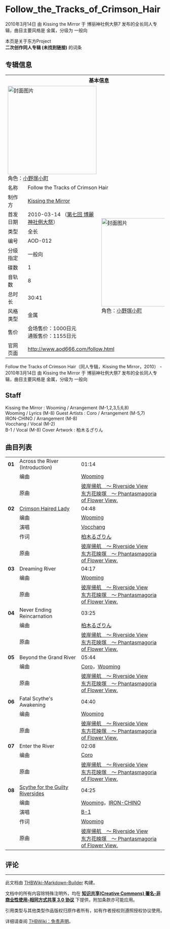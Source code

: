 # Follow_the_Tracks_of_Crimson_Hair

<!-- source html: G:\repos\THBWiki-Markdown-Builder\THBWikiMarkdown\Temp\main\1\11\ns0%3AFollow_the_Tracks_of_Crimson_Hair.html -->

2010年3月14日 由 Kissing the Mirror 于 博丽神社例大祭7 发布的全长同人专辑，曲目主要风格是 金属，分级为 一般向

本页是关于东方Project  
 **二次创作同人专辑 (未找到链接)** 的词条
## 专辑信息

<table><tbody><tr><th colspan="3">基本信息</th></tr><tr><td class="cover-artwork-mobile" colspan="2"><a href="./文件-Follow_the_Tracks_of_Crimson_Hair封面.jpg.md" class="image" title="封面图片"><img alt="封面图片" src="https://upload.thwiki.cc/thumb/a/a8/Follow_the_Tracks_of_Crimson_Hair%E5%B0%81%E9%9D%A2.jpg/280px-Follow_the_Tracks_of_Crimson_Hair%E5%B0%81%E9%9D%A2.jpg" decoding="async" loading="lazy" width="280" height="279" srcset="https://upload.thwiki.cc/a/a8/Follow_the_Tracks_of_Crimson_Hair%E5%B0%81%E9%9D%A2.jpg 1.5x" data-file-width="300" data-file-height="299"></a><div class="cover-char">角色：<a href="./小野塚小町.md" title="小野塚小町">小野塚小町</a></div></td>
</tr><tr><td class="label">名称</td><td colspan="2"> Follow the Tracks of Crimson Hair </td></tr><tr><td class="label">制作方</td><td><a href="./Kissing_the_Mirror.md" title="Kissing the Mirror">Kissing the Mirror</a></td><td class="cover-artwork" rowspan="10" style="min-width:280px;"><a href="./文件-Follow_the_Tracks_of_Crimson_Hair封面.jpg.md" class="image" title="封面图片"><img alt="封面图片" src="https://upload.thwiki.cc/thumb/a/a8/Follow_the_Tracks_of_Crimson_Hair%E5%B0%81%E9%9D%A2.jpg/280px-Follow_the_Tracks_of_Crimson_Hair%E5%B0%81%E9%9D%A2.jpg" decoding="async" loading="lazy" width="280" height="279" srcset="https://upload.thwiki.cc/a/a8/Follow_the_Tracks_of_Crimson_Hair%E5%B0%81%E9%9D%A2.jpg 1.5x" data-file-width="300" data-file-height="299"></a><div class="cover-char">角色：<a href="./小野塚小町.md" title="小野塚小町">小野塚小町</a></div></td>
</tr><tr><td class="label">首发日期</td><td>2010-03-14&#160;（<a href="/展会作品列表?e=%E5%8D%9A%E4%B8%BD%E7%A5%9E%E7%A4%BE%E4%BE%8B%E5%A4%A7%E7%A5%AD%237">第七回 博麗神社例大祭</a>）</td></tr><tr><td class="label">类型</td><td>全长</td></tr><tr><td class="label">编号</td><td>AOD-012</td></tr><tr><td class="label">分级指定</td><td>一般向</td></tr><tr><td class="label">碟数</td><td>1</td></tr><tr><td class="label">音轨数</td><td>8</td></tr><tr><td class="label">总时长</td><td>30:41</td></tr><tr><td class="label">风格类型</td><td>金属</td></tr><tr><td class="label">售价</td><td>会场售价：1000日元<br>通贩售价：1155日元</td></tr>
<tr><td class="label">官网页面</td><td colspan="2"><a rel="nofollow" class="external free" href="http://www.aod666.com/follow.html">http://www.aod666.com/follow.html</a></td></tr></tbody></table>

Follow the Tracks of Crimson Hair（同人专辑，Kissing the Mirror，2010） - 2010年3月14日 由 Kissing the Mirror 于 博丽神社例大祭7 发布的全长同人专辑，曲目主要风格是 金属，分级为 一般向
## Staff
Kissing the Mirror
: Wooming / Arrangement (M-1,2,3,5,6,8)  
Wooming / Lyrics (M-8)
Guest Artists
: Coro / Arrangement (M-5,7)  
IRON-CHINO / Arrangement (M-8)  
Vocchang / Vocal (M-2)  
B-1 / Vocal (M-8)
Cover Artwork
: 柏木るざりん

## 曲目列表

<table><tbody><tr><td id="1" class="infoYD"><b>01</b></td><td id="Across_the_River_(Introduction)" colspan="2" class="title">Across the River (Introduction)<span class="thcsearchlinks"><a rel="nofollow" class="external text" href="https://cd.thwiki.cc?arrange=Wooming&amp;ogmusic=彼岸帰航　～ Riverside View&amp;fromwiki=Follow_the_Tracks_of_Crimson_Hair"><span title="搜索相似同人曲"></span></a></span></td><td class="time">01:14</td></tr><tr><td class="left"></td><td class="label">编曲</td><td class="text" colspan="2"><a href="./Wooming.md" title="Wooming">Wooming</a><span class="thcsearchlinks"><a rel="nofollow" class="external text" href="https://cd.thwiki.cc?arrange=，Wooming&amp;fromwiki=Follow_the_Tracks_of_Crimson_Hair"><span></span></a></span></td></tr><tr><td class="left"></td><td class="label">原曲</td><td class="text" colspan="2"><span class="thcsearchlinks"><a rel="nofollow" class="external text" href="https://cd.thwiki.cc?ogmusic=彼岸帰航　～ Riverside View&amp;fromwiki=Follow_the_Tracks_of_Crimson_Hair"><span></span></a></span><div class="ogmusic"><a href="/%E5%BD%BC%E5%B2%B8%E5%B8%B0%E8%88%AA_%EF%BD%9E_Riverside_View" class="mw-redirect" title="彼岸帰航 ～ Riverside View">彼岸帰航　～ Riverside View</a></div><div class="source"><a href="/%E4%B8%9C%E6%96%B9%E8%8A%B1%E6%98%A0%E5%A1%9A_%EF%BD%9E_Phantasmagoria_of_Flower_View." class="mw-redirect" title="东方花映塚 ～ Phantasmagoria of Flower View.">东方花映塚　～ Phantasmagoria of Flower View.</a></div></td></tr>
<tr><td id="2" class="infoRD"><b>02</b></td><td id="Crimson_Haired_Lady" colspan="2" class="title"><span class="new" title="（歌词页面不存在）"><a href="/index.php?title=%E6%AD%8C%E8%AF%8D:Crimson_Haired_Lady&amp;boilerplate=模板:页面模板/曲目歌词&amp;action=edit">Crimson Haired Lady</a></span><span class="thcsearchlinks"><a rel="nofollow" class="external text" href="https://cd.thwiki.cc?arrange=Wooming&amp;vocal=Vocchang&amp;lyric=柏木るざりん&amp;ogmusic=彼岸帰航　～ Riverside View&amp;fromwiki=Follow_the_Tracks_of_Crimson_Hair"><span title="搜索相似同人曲"></span></a></span></td><td class="time">04:48</td></tr><tr><td class="left"></td><td class="label">编曲</td><td class="text" colspan="2"><a href="./Wooming.md" title="Wooming">Wooming</a><span class="thcsearchlinks"><a rel="nofollow" class="external text" href="https://cd.thwiki.cc?arrange=，Wooming&amp;fromwiki=Follow_the_Tracks_of_Crimson_Hair"><span></span></a></span></td></tr><tr><td class="left"></td><td class="label">演唱</td><td class="text" colspan="2"><a href="/index.php?title=Vocchang&amp;action=edit&amp;redlink=1" class="new" title="Vocchang（页面不存在）">Vocchang</a><span class="thcsearchlinks"><a rel="nofollow" class="external text" href="https://cd.thwiki.cc?vocal=Vocchang&amp;fromwiki=Follow_the_Tracks_of_Crimson_Hair"><span></span></a></span></td></tr><tr><td class="left"></td><td class="label">作词</td><td class="text" colspan="2"><a href="./柏木るざりん.md" title="柏木るざりん">柏木るざりん</a><span class="thcsearchlinks"><a rel="nofollow" class="external text" href="https://cd.thwiki.cc?lyric=柏木るざりん&amp;fromwiki=Follow_the_Tracks_of_Crimson_Hair"><span></span></a></span></td></tr><tr><td class="left"></td><td class="label">原曲</td><td class="text" colspan="2"><span class="thcsearchlinks"><a rel="nofollow" class="external text" href="https://cd.thwiki.cc?ogmusic=彼岸帰航　～ Riverside View&amp;fromwiki=Follow_the_Tracks_of_Crimson_Hair"><span></span></a></span><div class="ogmusic"><a href="/%E5%BD%BC%E5%B2%B8%E5%B8%B0%E8%88%AA_%EF%BD%9E_Riverside_View" class="mw-redirect" title="彼岸帰航 ～ Riverside View">彼岸帰航　～ Riverside View</a></div><div class="source"><a href="/%E4%B8%9C%E6%96%B9%E8%8A%B1%E6%98%A0%E5%A1%9A_%EF%BD%9E_Phantasmagoria_of_Flower_View." class="mw-redirect" title="东方花映塚 ～ Phantasmagoria of Flower View.">东方花映塚　～ Phantasmagoria of Flower View.</a></div></td></tr>
<tr><td id="3" class="infoYD"><b>03</b></td><td id="Dreaming_River" colspan="2" class="title">Dreaming River<span class="thcsearchlinks"><a rel="nofollow" class="external text" href="https://cd.thwiki.cc?arrange=Wooming&amp;ogmusic=彼岸帰航　～ Riverside View&amp;fromwiki=Follow_the_Tracks_of_Crimson_Hair"><span title="搜索相似同人曲"></span></a></span></td><td class="time">04:17</td></tr><tr><td class="left"></td><td class="label">编曲</td><td class="text" colspan="2"><a href="./Wooming.md" title="Wooming">Wooming</a><span class="thcsearchlinks"><a rel="nofollow" class="external text" href="https://cd.thwiki.cc?arrange=，Wooming&amp;fromwiki=Follow_the_Tracks_of_Crimson_Hair"><span></span></a></span></td></tr><tr><td class="left"></td><td class="label">原曲</td><td class="text" colspan="2"><span class="thcsearchlinks"><a rel="nofollow" class="external text" href="https://cd.thwiki.cc?ogmusic=彼岸帰航　～ Riverside View&amp;fromwiki=Follow_the_Tracks_of_Crimson_Hair"><span></span></a></span><div class="ogmusic"><a href="/%E5%BD%BC%E5%B2%B8%E5%B8%B0%E8%88%AA_%EF%BD%9E_Riverside_View" class="mw-redirect" title="彼岸帰航 ～ Riverside View">彼岸帰航　～ Riverside View</a></div><div class="source"><a href="/%E4%B8%9C%E6%96%B9%E8%8A%B1%E6%98%A0%E5%A1%9A_%EF%BD%9E_Phantasmagoria_of_Flower_View." class="mw-redirect" title="东方花映塚 ～ Phantasmagoria of Flower View.">东方花映塚　～ Phantasmagoria of Flower View.</a></div></td></tr>
<tr><td id="4" class="infoYD"><b>04</b></td><td id="Never_Ending_Reincarnation" colspan="2" class="title">Never Ending Reincarnation<span class="thcsearchlinks"><a rel="nofollow" class="external text" href="https://cd.thwiki.cc?arrange=柏木るざりん&amp;ogmusic=彼岸帰航　～ Riverside View&amp;fromwiki=Follow_the_Tracks_of_Crimson_Hair"><span title="搜索相似同人曲"></span></a></span></td><td class="time">03:25</td></tr><tr><td class="left"></td><td class="label">编曲</td><td class="text" colspan="2"><a href="./柏木るざりん.md" title="柏木るざりん">柏木るざりん</a><span class="thcsearchlinks"><a rel="nofollow" class="external text" href="https://cd.thwiki.cc?arrange=，柏木るざりん&amp;fromwiki=Follow_the_Tracks_of_Crimson_Hair"><span></span></a></span></td></tr><tr><td class="left"></td><td class="label">原曲</td><td class="text" colspan="2"><span class="thcsearchlinks"><a rel="nofollow" class="external text" href="https://cd.thwiki.cc?ogmusic=彼岸帰航　～ Riverside View&amp;fromwiki=Follow_the_Tracks_of_Crimson_Hair"><span></span></a></span><div class="ogmusic"><a href="/%E5%BD%BC%E5%B2%B8%E5%B8%B0%E8%88%AA_%EF%BD%9E_Riverside_View" class="mw-redirect" title="彼岸帰航 ～ Riverside View">彼岸帰航　～ Riverside View</a></div><div class="source"><a href="/%E4%B8%9C%E6%96%B9%E8%8A%B1%E6%98%A0%E5%A1%9A_%EF%BD%9E_Phantasmagoria_of_Flower_View." class="mw-redirect" title="东方花映塚 ～ Phantasmagoria of Flower View.">东方花映塚　～ Phantasmagoria of Flower View.</a></div></td></tr>
<tr><td id="5" class="infoYD"><b>05</b></td><td id="Beyond_the_Grand_River" colspan="2" class="title">Beyond the Grand River<span class="thcsearchlinks"><a rel="nofollow" class="external text" href="https://cd.thwiki.cc?arrange=Coro，Wooming&amp;ogmusic=彼岸帰航　～ Riverside View&amp;fromwiki=Follow_the_Tracks_of_Crimson_Hair"><span title="搜索相似同人曲"></span></a></span></td><td class="time">05:44</td></tr><tr><td class="left"></td><td class="label">编曲</td><td class="text" colspan="2"><a href="./Coro.md" title="Coro">Coro</a>，<a href="./Wooming.md" title="Wooming">Wooming</a><span class="thcsearchlinks"><a rel="nofollow" class="external text" href="https://cd.thwiki.cc?arrange=，Coro，Wooming&amp;fromwiki=Follow_the_Tracks_of_Crimson_Hair"><span></span></a></span></td></tr><tr><td class="left"></td><td class="label">原曲</td><td class="text" colspan="2"><span class="thcsearchlinks"><a rel="nofollow" class="external text" href="https://cd.thwiki.cc?ogmusic=彼岸帰航　～ Riverside View&amp;fromwiki=Follow_the_Tracks_of_Crimson_Hair"><span></span></a></span><div class="ogmusic"><a href="/%E5%BD%BC%E5%B2%B8%E5%B8%B0%E8%88%AA_%EF%BD%9E_Riverside_View" class="mw-redirect" title="彼岸帰航 ～ Riverside View">彼岸帰航　～ Riverside View</a></div><div class="source"><a href="/%E4%B8%9C%E6%96%B9%E8%8A%B1%E6%98%A0%E5%A1%9A_%EF%BD%9E_Phantasmagoria_of_Flower_View." class="mw-redirect" title="东方花映塚 ～ Phantasmagoria of Flower View.">东方花映塚　～ Phantasmagoria of Flower View.</a></div></td></tr>
<tr><td id="6" class="infoYD"><b>06</b></td><td id="Fatal_Scythe&#39;s_Awakening" colspan="2" class="title">Fatal Scythe&#39;s Awakening<span class="thcsearchlinks"><a rel="nofollow" class="external text" href="https://cd.thwiki.cc?arrange=Wooming&amp;ogmusic=彼岸帰航　～ Riverside View&amp;fromwiki=Follow_the_Tracks_of_Crimson_Hair"><span title="搜索相似同人曲"></span></a></span></td><td class="time">04:40</td></tr><tr><td class="left"></td><td class="label">编曲</td><td class="text" colspan="2"><a href="./Wooming.md" title="Wooming">Wooming</a><span class="thcsearchlinks"><a rel="nofollow" class="external text" href="https://cd.thwiki.cc?arrange=，Wooming&amp;fromwiki=Follow_the_Tracks_of_Crimson_Hair"><span></span></a></span></td></tr><tr><td class="left"></td><td class="label">原曲</td><td class="text" colspan="2"><span class="thcsearchlinks"><a rel="nofollow" class="external text" href="https://cd.thwiki.cc?ogmusic=彼岸帰航　～ Riverside View&amp;fromwiki=Follow_the_Tracks_of_Crimson_Hair"><span></span></a></span><div class="ogmusic"><a href="/%E5%BD%BC%E5%B2%B8%E5%B8%B0%E8%88%AA_%EF%BD%9E_Riverside_View" class="mw-redirect" title="彼岸帰航 ～ Riverside View">彼岸帰航　～ Riverside View</a></div><div class="source"><a href="/%E4%B8%9C%E6%96%B9%E8%8A%B1%E6%98%A0%E5%A1%9A_%EF%BD%9E_Phantasmagoria_of_Flower_View." class="mw-redirect" title="东方花映塚 ～ Phantasmagoria of Flower View.">东方花映塚　～ Phantasmagoria of Flower View.</a></div></td></tr>
<tr><td id="7" class="infoYD"><b>07</b></td><td id="Enter_the_River" colspan="2" class="title">Enter the River<span class="thcsearchlinks"><a rel="nofollow" class="external text" href="https://cd.thwiki.cc?arrange=Coro&amp;ogmusic=彼岸帰航　～ Riverside View&amp;fromwiki=Follow_the_Tracks_of_Crimson_Hair"><span title="搜索相似同人曲"></span></a></span></td><td class="time">02:08</td></tr><tr><td class="left"></td><td class="label">编曲</td><td class="text" colspan="2"><a href="./Coro.md" title="Coro">Coro</a><span class="thcsearchlinks"><a rel="nofollow" class="external text" href="https://cd.thwiki.cc?arrange=，Coro&amp;fromwiki=Follow_the_Tracks_of_Crimson_Hair"><span></span></a></span></td></tr><tr><td class="left"></td><td class="label">原曲</td><td class="text" colspan="2"><span class="thcsearchlinks"><a rel="nofollow" class="external text" href="https://cd.thwiki.cc?ogmusic=彼岸帰航　～ Riverside View&amp;fromwiki=Follow_the_Tracks_of_Crimson_Hair"><span></span></a></span><div class="ogmusic"><a href="/%E5%BD%BC%E5%B2%B8%E5%B8%B0%E8%88%AA_%EF%BD%9E_Riverside_View" class="mw-redirect" title="彼岸帰航 ～ Riverside View">彼岸帰航　～ Riverside View</a></div><div class="source"><a href="/%E4%B8%9C%E6%96%B9%E8%8A%B1%E6%98%A0%E5%A1%9A_%EF%BD%9E_Phantasmagoria_of_Flower_View." class="mw-redirect" title="东方花映塚 ～ Phantasmagoria of Flower View.">东方花映塚　～ Phantasmagoria of Flower View.</a></div></td></tr>
<tr><td id="8" class="infoRD"><b>08</b></td><td id="Scythe_for_the_Guilty_Riversides" colspan="2" class="title"><span class="new" title="（歌词页面不存在）"><a href="/index.php?title=%E6%AD%8C%E8%AF%8D:Scythe_for_the_Guilty_Riversides&amp;boilerplate=模板:页面模板/曲目歌词&amp;action=edit">Scythe for the Guilty Riversides</a></span><span class="thcsearchlinks"><a rel="nofollow" class="external text" href="https://cd.thwiki.cc?arrange=Wooming，IRON-CHINO&amp;vocal=B-1&amp;lyric=Wooming&amp;ogmusic=彼岸帰航　～ Riverside View&amp;fromwiki=Follow_the_Tracks_of_Crimson_Hair"><span title="搜索相似同人曲"></span></a></span></td><td class="time">04:25</td></tr><tr><td class="left"></td><td class="label">编曲</td><td class="text" colspan="2"><a href="./Wooming.md" title="Wooming">Wooming</a>，<a href="./IRON-CHINO.md" title="IRON-CHINO">IRON-CHINO</a><span class="thcsearchlinks"><a rel="nofollow" class="external text" href="https://cd.thwiki.cc?arrange=，Wooming，IRON-CHINO&amp;fromwiki=Follow_the_Tracks_of_Crimson_Hair"><span></span></a></span></td></tr><tr><td class="left"></td><td class="label">演唱</td><td class="text" colspan="2"><a href="/index.php?title=B-1&amp;action=edit&amp;redlink=1" class="new" title="B-1（页面不存在）">B-1</a><span class="thcsearchlinks"><a rel="nofollow" class="external text" href="https://cd.thwiki.cc?vocal=B-1&amp;fromwiki=Follow_the_Tracks_of_Crimson_Hair"><span></span></a></span></td></tr><tr><td class="left"></td><td class="label">作词</td><td class="text" colspan="2"><a href="./Wooming.md" title="Wooming">Wooming</a><span class="thcsearchlinks"><a rel="nofollow" class="external text" href="https://cd.thwiki.cc?lyric=Wooming&amp;fromwiki=Follow_the_Tracks_of_Crimson_Hair"><span></span></a></span></td></tr><tr><td class="left"></td><td class="label">原曲</td><td class="text" colspan="2"><span class="thcsearchlinks"><a rel="nofollow" class="external text" href="https://cd.thwiki.cc?ogmusic=彼岸帰航　～ Riverside View&amp;fromwiki=Follow_the_Tracks_of_Crimson_Hair"><span></span></a></span><div class="ogmusic"><a href="/%E5%BD%BC%E5%B2%B8%E5%B8%B0%E8%88%AA_%EF%BD%9E_Riverside_View" class="mw-redirect" title="彼岸帰航 ～ Riverside View">彼岸帰航　～ Riverside View</a></div><div class="source"><a href="/%E4%B8%9C%E6%96%B9%E8%8A%B1%E6%98%A0%E5%A1%9A_%EF%BD%9E_Phantasmagoria_of_Flower_View." class="mw-redirect" title="东方花映塚 ～ Phantasmagoria of Flower View.">东方花映塚　～ Phantasmagoria of Flower View.</a></div></td></tr></tbody></table>


## 评论




---

此文档由 [THBWiki-Markdown-Builder](https://github.com/Delsin-Yu/THBWiki-Markdown-Builder) 构建。

文档中的所有内容除特殊注明外，均在 [**知识共享(Creative Commons) 署名-非商业性使用-相同方式共享 3.0 协议**](https://creativecommons.org/licenses/by-sa/3.0/deed.zh-hans) 下提供，附加条款亦可能应用。

引用类型与其他类型作品版权归原作者所有，如有作者授权则遵照授权协议使用。

详细请查阅 [THBWiki：免责声明](https://thbwiki.cc/THBWiki:%E5%85%8D%E8%B4%A3%E5%A3%B0%E6%98%8E)。

